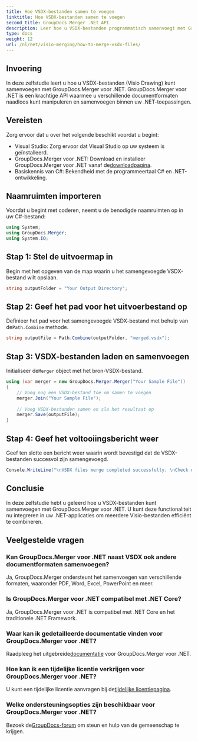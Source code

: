 ```yaml
---
title: Hoe VSDX-bestanden samen te voegen
linktitle: Hoe VSDX-bestanden samen te voegen
second_title: GroupDocs.Merger .NET API
description: Leer hoe u VSDX-bestanden programmatisch samenvoegt met GroupDocs.Merger voor .NET. Deze zelfstudie biedt stapsgewijze instructies met codevoorbeelden.
type: docs
weight: 12
url: /nl/net/visio-merging/how-to-merge-vsdx-files/
---
```

## Invoering
In deze zelfstudie leert u hoe u VSDX-bestanden (Visio Drawing) kunt samenvoegen met GroupDocs.Merger voor .NET. GroupDocs.Merger voor .NET is een krachtige API waarmee u verschillende documentformaten naadloos kunt manipuleren en samenvoegen binnen uw .NET-toepassingen.
## Vereisten
Zorg ervoor dat u over het volgende beschikt voordat u begint:
- Visual Studio: Zorg ervoor dat Visual Studio op uw systeem is geïnstalleerd.
-  GroupDocs.Merger voor .NET: Download en installeer GroupDocs.Merger voor .NET vanaf de[downloadpagina](https://releases.groupdocs.com/merger/net/).
- Basiskennis van C#: Bekendheid met de programmeertaal C# en .NET-ontwikkeling.

## Naamruimten importeren
Voordat u begint met coderen, neemt u de benodigde naamruimten op in uw C#-bestand:
```csharp
using System; 
using GroupDocs.Merger;
using System.IO;
```
## Stap 1: Stel de uitvoermap in
Begin met het opgeven van de map waarin u het samengevoegde VSDX-bestand wilt opslaan.
```csharp
string outputFolder = "Your Output Directory";
```
## Stap 2: Geef het pad voor het uitvoerbestand op
 Definieer het pad voor het samengevoegde VSDX-bestand met behulp van de`Path.Combine` methode.
```csharp
string outputFile = Path.Combine(outputFolder, "merged.vsdx");
```
## Stap 3: VSDX-bestanden laden en samenvoegen
 Initialiseer de`Merger` object met het bron-VSDX-bestand.
```csharp
using (var merger = new GroupDocs.Merger.Merger("Your Sample File"))
{
    // Voeg nog een VSDX-bestand toe om samen te voegen
    merger.Join("Your Sample File");
    
    // Voeg VSDX-bestanden samen en sla het resultaat op
    merger.Save(outputFile);
}
```
## Stap 4: Geef het voltooiingsbericht weer
Geef ten slotte een bericht weer waarin wordt bevestigd dat de VSDX-bestanden succesvol zijn samengevoegd.
```csharp
Console.WriteLine("\nVSDX files merge completed successfully. \nCheck output in {0}", outputFolder);
```

## Conclusie
In deze zelfstudie hebt u geleerd hoe u VSDX-bestanden kunt samenvoegen met GroupDocs.Merger voor .NET. U kunt deze functionaliteit nu integreren in uw .NET-applicaties om meerdere Visio-bestanden efficiënt te combineren.

## Veelgestelde vragen
### Kan GroupDocs.Merger voor .NET naast VSDX ook andere documentformaten samenvoegen?
Ja, GroupDocs.Merger ondersteunt het samenvoegen van verschillende formaten, waaronder PDF, Word, Excel, PowerPoint en meer.
### Is GroupDocs.Merger voor .NET compatibel met .NET Core?
Ja, GroupDocs.Merger voor .NET is compatibel met .NET Core en het traditionele .NET Framework.
### Waar kan ik gedetailleerde documentatie vinden voor GroupDocs.Merger voor .NET?
 Raadpleeg het uitgebreide[documentatie](https://reference.groupdocs.com/merger/net/) voor GroupDocs.Merger voor .NET.
### Hoe kan ik een tijdelijke licentie verkrijgen voor GroupDocs.Merger voor .NET?
 U kunt een tijdelijke licentie aanvragen bij de[tijdelijke licentiepagina](https://purchase.groupdocs.com/temporary-license/).
### Welke ondersteuningsopties zijn beschikbaar voor GroupDocs.Merger voor .NET?
 Bezoek de[GroupDocs-forum](https://forum.groupdocs.com/c/merger/32) om steun en hulp van de gemeenschap te krijgen.